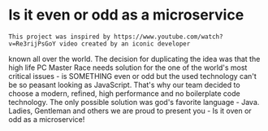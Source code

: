 # Is it еven or odd as a microservice
    This project was inspired by https://www.youtube.com/watch? v=Re3rijPsGoY video created by an iconic developer
known all over the world. The decision for duplicating the idea was that the high life PC Master Race needs solution
for the one of the world's most critical issues - is SOMETHING even or odd but the used technology can't be so peasant
looking as JavaScript. That's why our team decided to choose a modern, refined, high performance and no boilerplate code
technology. The only possible solution was god's favorite language - Java. 
      Ladies, Gentleman and others we are proud to present you - Is it oven or odd as a microservice!
